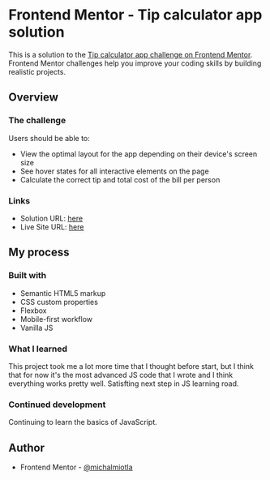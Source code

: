 # Frontend Mentor - Tip calculator app solution

This is a solution to the [Tip calculator app challenge on Frontend Mentor](https://www.frontendmentor.io/challenges/tip-calculator-app-ugJNGbJUX). Frontend Mentor challenges help you improve your coding skills by building realistic projects.

## Overview

### The challenge

Users should be able to:

- View the optimal layout for the app depending on their device's screen size
- See hover states for all interactive elements on the page
- Calculate the correct tip and total cost of the bill per person

### Links

- Solution URL: [here](https://github.com/michalmiotla/Tip-calculator-app)
- Live Site URL: [here](https://michalmiotla.github.io/Tip-calculator-app/)

## My process

### Built with

- Semantic HTML5 markup
- CSS custom properties
- Flexbox
- Mobile-first workflow
- Vanilla JS

### What I learned

This project took me a lot more time that I thought before start, but I think that for now it's the most advanced JS code that I wrote and I think everything works pretty well. Satisfting next step in JS learning road.
### Continued development

Continuing to learn the basics of JavaScript.
## Author

- Frontend Mentor - [@michalmiotla](https://www.frontendmentor.io/profile/michalmiotla)
